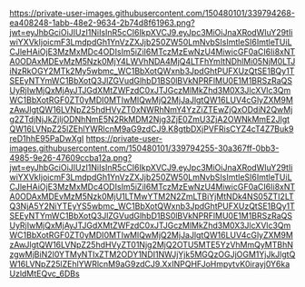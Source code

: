 https://private-user-images.githubusercontent.com/150480101/339794268-ea408248-1abb-48e2-9634-2b74d8f61963.png?jwt=eyJhbGciOiJIUzI1NiIsInR5cCI6IkpXVCJ9.eyJpc3MiOiJnaXRodWIuY29tIiwiYXVkIjoicmF3LmdpdGh1YnVzZXJjb250ZW50LmNvbSIsImtleSI6ImtleTUiLCJleHAiOjE3MzMxMDc4ODIsIm5iZiI6MTczMzEwNzU4MiwicGF0aCI6Ii8xNTA0ODAxMDEvMzM5Nzk0MjY4LWVhNDA4MjQ4LTFhYmItNDhlMi05NjM0LTJiNzRkOGY2MTk2My5wbmc_WC1BbXotQWxnb3JpdGhtPUFXUzQtSE1BQy1TSEEyNTYmWC1BbXotQ3JlZGVudGlhbD1BS0lBVkNPRFlMU0E1M1BRSzRaQSUyRjIwMjQxMjAyJTJGdXMtZWFzdC0xJTJGczMlMkZhd3M0X3JlcXVlc3QmWC1BbXotRGF0ZT0yMDI0MTIwMlQwMjQ2MjJaJlgtQW16LUV4cGlyZXM9MzAwJlgtQW16LVNpZ25hdHVyZT0xNWRhNmY4YzZiZTEwZjQxODdiN2QwMjg2ZTdjNjJkZjljODNhNmE5N2RkMDM2Njg3ZjE0ZmU3ZjA2OWNkMmE2JlgtQW16LVNpZ25lZEhlYWRlcnM9aG9zdCJ9.K8gtbDXjPVFRisCYZ4cT4Z7Buk9reD1hhE95PaDwXgI
https://private-user-images.githubusercontent.com/150480101/339794255-30a367ff-0bb3-4985-9e26-47609ccba12a.png?jwt=eyJhbGciOiJIUzI1NiIsInR5cCI6IkpXVCJ9.eyJpc3MiOiJnaXRodWIuY29tIiwiYXVkIjoicmF3LmdpdGh1YnVzZXJjb250ZW50LmNvbSIsImtleSI6ImtleTUiLCJleHAiOjE3MzMxMDc4ODIsIm5iZiI6MTczMzEwNzU4MiwicGF0aCI6Ii8xNTA0ODAxMDEvMzM5Nzk0MjU1LTMwYTM2N2ZmLTBiYjMtNDk4NS05ZTI2LTQ3NjA5Y2NiYTEyYS5wbmc_WC1BbXotQWxnb3JpdGhtPUFXUzQtSE1BQy1TSEEyNTYmWC1BbXotQ3JlZGVudGlhbD1BS0lBVkNPRFlMU0E1M1BRSzRaQSUyRjIwMjQxMjAyJTJGdXMtZWFzdC0xJTJGczMlMkZhd3M0X3JlcXVlc3QmWC1BbXotRGF0ZT0yMDI0MTIwMlQwMjQ2MjJaJlgtQW16LUV4cGlyZXM9MzAwJlgtQW16LVNpZ25hdHVyZT01Njg2MjQ2OTU5MTE5YzVhMmQyMTBhNzgwMjBiN2I0YTMyNTIxZTM2ODY1NDI1NWJjYjk5MGQzOGJjOGM1YjJkJlgtQW16LVNpZ25lZEhlYWRlcnM9aG9zdCJ9.XxINPQHFJoHmpytvK0irayj0Y6kaUzldMtEQvc_6DBs

